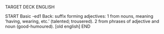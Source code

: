 TARGET DECK
ENGLISH

START
Basic
-ed1
Back: suffix forming adjectives: 1 from nouns, meaning ‘having, wearing, etc.’ (talented; trousered). 2 from phrases of adjective and noun (good-humoured). [old english]
END
